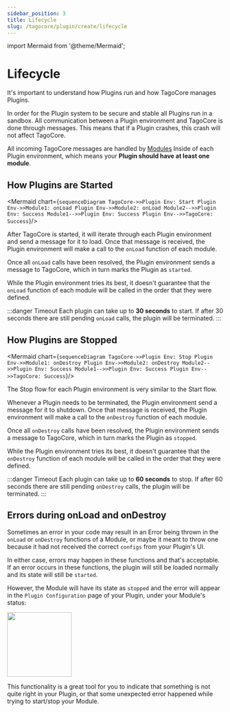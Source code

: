 ```yaml
---
sidebar_position: 3
title: Lifecycle
slug: /tagocore/plugin/create/lifecycle
---
```


import Mermaid from '@theme/Mermaid';

# Lifecycle

It's important to understand how Plugins run and how TagoCore manages Plugins.

In order for the Plugin system to be secure and stable all Plugins run in a sandbox. All communication between
a Plugin environment and TagoCore is done through messages. This means that if a Plugin crashes, this crash
will not affect TagoCore.

All incoming TagoCore messages are handled by [Modules](/tagocore/plugins/create/module) Inside of each Plugin environment,
which means your **Plugin should have at least one module**.

## How Plugins are Started

<Mermaid chart={`
sequenceDiagram
  TagoCore->>Plugin Env: Start
  Plugin Env->>Module1: onLoad
  Plugin Env->>Module2: onLoad
  Module2-->>Plugin Env: Success
  Module1-->>Plugin Env: Success
  Plugin Env-->>TagoCore: Success
`}/>

After TagoCore is started, it will iterate through each Plugin environment and send a message for it to load. Once that
message is received, the Plugin environment will make a call to the `onLoad` function of each module.

Once all `onLoad` calls have been resolved, the Plugin environment sends a message to TagoCore, which in turn marks the
Plugin as `started`.

While the Plugin environment tries its best, it doesn't guarantee that the `onLoad` function of each module will be
called in the order that they were defined.

:::danger Timeout
Each plugin can take up to **30 seconds** to start. If after 30 seconds there are still pending `onLoad` calls, the plugin
will be terminated.
:::

## How Plugins are Stopped

<Mermaid chart={`
sequenceDiagram
  TagoCore->>Plugin Env: Stop
  Plugin Env->>Module1: onDestroy
  Plugin Env->>Module2: onDestroy
  Module2-->>Plugin Env: Success
  Module1-->>Plugin Env: Success
  Plugin Env-->>TagoCore: Success
`}/>


The Stop flow for each Plugin environment is very similar to the Start flow.

Whenever a Plugin needs to be terminated, the Plugin environment send a message for it to shutdown. Once that
message is received, the Plugin environment will make a call to the `onDestroy` function of each module.

Once all `onDestroy` calls have been resolved, the Plugin environment sends a message to TagoCore, which in turn marks the
Plugin as `stopped`.

While the Plugin environment tries its best, it doesn't guarantee that the `onDestroy` function of each module will be
called in the order that they were defined.

:::danger Timeout
Each plugin can take up to **60 seconds** to stop. If after 60 seconds there are still pending `onDestroy` calls, the plugin
will be terminated.
:::

## Errors during onLoad and onDestroy

Sometimes an error in your code may result in an Error being thrown in the `onLoad` or `onDestroy` functions of a
Module, or maybe it meant to throw one because it had not received the correct `configs` from your Plugin's UI.

In either case, errors may happen in these functions and that's acceptable. If an error occurs in these functions,
the plugin will still be loaded normally and its state will still be `started`.

However, the Module will have its state as `stopped` and the error will appear in the `Plugin Configuration`
page of your Plugin, under your Module's status:

<img className="big-image" src="/docs_imagem/tagocore/plugin/onload-error.png" height="150px" />

This functionality is a great tool for you to indicate that something is not quite right in your Plugin, or that
some unexpected error happened while trying to start/stop your Module.
